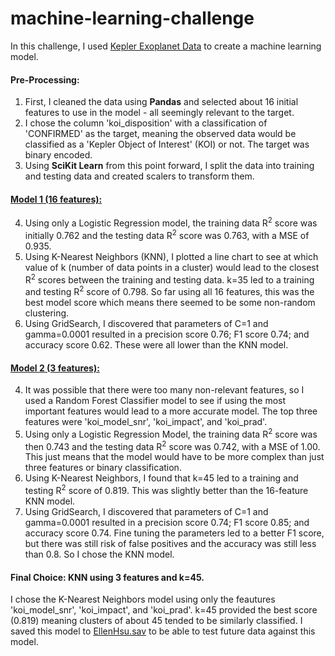 # machine-learning-challenge
In this challenge, I used [Kepler Exoplanet Data](https://www.kaggle.com/nasa/kepler-exoplanet-search-results) to create a machine learning model.

#### Pre-Processing:
1. First, I cleaned the data using **Pandas** and selected about 16 initial features to use in the model - all seemingly relevant to the target. 
2. I chose the column 'koi_disposition' with a classification of 'CONFIRMED' as the target, meaning the observed data would be classified as a 'Kepler Object of Interest' (KOI) or not. The target was binary encoded.
3. Using **SciKit Learn** from this point forward, I split the data into training and testing data and created scalers to transform them.

#### [Model 1 (16 features):](model_1.ipynb)
4. Using only a Logistic Regression model, the training data R<sup>2</sup> score was initially 0.762 and the testing data R<sup>2</sup> score was 0.763, with a MSE of 0.935.
5. Using K-Nearest Neighbors (KNN), I plotted a line chart to see at which value of k (number of data points in a cluster) would lead to the closest R<sup>2</sup> scores between the training and testing data. k=35 led to a training and testing R<sup>2</sup> score of 0.798. So far using all 16 features, this was the best model score which means there seemed to be some non-random clustering.
6. Using GridSearch, I discovered that parameters of C=1 and gamma=0.0001 resulted in a precision score 0.76; F1 score 0.74; and accuracy score 0.62. These were all lower than the KNN model.

#### [Model 2 (3 features):](model_2.ipynb)
4. It was possible that there were too many non-relevant features, so I used a Random Forest Classifier model to see if using the most important features would lead to a more accurate model. The top three features were 'koi_model_snr', 'koi_impact', and 'koi_prad'.
5. Using only a Logistic Regression Model, the training data R<sup>2</sup> score was then 0.743 and the testing data R<sup>2</sup> score was 0.742, with a MSE of 1.00. This just means that the model would have to be more complex than just three features or binary classification.
6. Using K-Nearest Neighbors, I found that k=45 led to a training and testing R<sup>2</sup> score of 0.819. This was slightly better than the 16-feature KNN model. 
7. Using GridSearch, I discovered that parameters of C=1 and gamma=0.0001 resulted in a precision score 0.74; F1 score 0.85; and accuracy score 0.74. Fine tuning the parameters led to a better F1 score, but there was still risk of false positives and the accuracy was still less than 0.8. So I chose the KNN model.

#### Final Choice: KNN using 3 features and k=45.
I chose the K-Nearest Neighbors model using only the feautures 'koi_model_snr', 'koi_impact', and 'koi_prad'. k=45 provided the best score (0.819) meaning clusters of about 45 tended to be similarly classified. I saved this model to [EllenHsu.sav](EllenHsu.sav) to be able to test future data against this model.